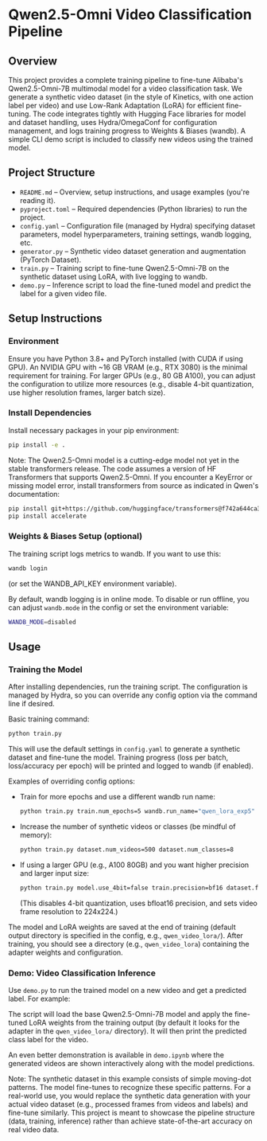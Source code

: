 # Qwen2.5-Omni Video Classification Pipeline

## Overview

This project provides a complete training pipeline to fine-tune Alibaba's Qwen2.5-Omni-7B multimodal model for a video classification task. We generate a synthetic video dataset (in the style of Kinetics, with one action label per video) and use Low-Rank Adaptation (LoRA) for efficient fine-tuning. The code integrates tightly with Hugging Face libraries for model and dataset handling, uses Hydra/OmegaConf for configuration management, and logs training progress to Weights & Biases (wandb). A simple CLI demo script is included to classify new videos using the trained model.

## Project Structure

- `README.md` – Overview, setup instructions, and usage examples (you're reading it).
- `pyproject.toml` – Required dependencies (Python libraries) to run the project.
- `config.yaml` – Configuration file (managed by Hydra) specifying dataset parameters, model hyperparameters, training settings, wandb logging, etc.
- `generator.py` – Synthetic video dataset generation and augmentation (PyTorch Dataset).
- `train.py` – Training script to fine-tune Qwen2.5-Omni-7B on the synthetic dataset using LoRA, with live logging to wandb.
- `demo.py` – Inference script to load the fine-tuned model and predict the label for a given video file.

## Setup Instructions

### Environment
Ensure you have Python 3.8+ and PyTorch installed (with CUDA if using GPU). An NVIDIA GPU with ~16 GB VRAM (e.g., RTX 3080) is the minimal requirement for training. For larger GPUs (e.g., 80 GB A100), you can adjust the configuration to utilize more resources (e.g., disable 4-bit quantization, use higher resolution frames, larger batch size).

### Install Dependencies
Install necessary packages in your pip environment:
```bash
pip install -e .
```
Note: The Qwen2.5-Omni model is a cutting-edge model not yet in the stable transformers release. The code assumes a version of HF Transformers that supports Qwen2.5-Omni. If you encounter a KeyError or missing model error, install transformers from source as indicated in Qwen's documentation:
```bash
pip install git+https://github.com/huggingface/transformers@f742a644ca32e65758c3adb36225aef1731bd2a8
pip install accelerate
```


### Weights & Biases Setup (optional)
The training script logs metrics to wandb. If you want to use this:
```bash
wandb login
```
(or set the WANDB_API_KEY environment variable).

By default, wandb logging is in online mode. To disable or run offline, you can adjust `wandb.mode` in the config or set the environment variable:
```bash
WANDB_MODE=disabled
```

## Usage

### Training the Model
After installing dependencies, run the training script. The configuration is managed by Hydra, so you can override any config option via the command line if desired.

Basic training command:
```bash
python train.py
```
This will use the default settings in `config.yaml` to generate a synthetic dataset and fine-tune the model. Training progress (loss per batch, loss/accuracy per epoch) will be printed and logged to wandb (if enabled).

Examples of overriding config options:
- Train for more epochs and use a different wandb run name:
  ```bash
  python train.py train.num_epochs=5 wandb.run_name="qwen_lora_exp5"
  ```
- Increase the number of synthetic videos or classes (be mindful of memory):
  ```bash
  python train.py dataset.num_videos=500 dataset.num_classes=8
  ```
- If using a larger GPU (e.g., A100 80GB) and you want higher precision and larger input size:
  ```bash
  python train.py model.use_4bit=false train.precision=bf16 dataset.frame_height=224 dataset.frame_width=224
  ```
  (This disables 4-bit quantization, uses bfloat16 precision, and sets video frame resolution to 224x224.)

The model and LoRA weights are saved at the end of training (default output directory is specified in the config, e.g., `qwen_video_lora/`). After training, you should see a directory (e.g., `qwen_video_lora`) containing the adapter weights and configuration.

### Demo: Video Classification Inference
Use `demo.py` to run the trained model on a new video and get a predicted label. For example:

The script will load the base Qwen2.5-Omni-7B model and apply the fine-tuned LoRA weights from the training output (by default it looks for the adapter in the `qwen_video_lora/` directory). It will then print the predicted class label for the video.

An even better demonstration is available in `demo.ipynb` where the generated videos are shown interactively along with the model predictions.

Note: The synthetic dataset in this example consists of simple moving-dot patterns. The model fine-tunes to recognize these specific patterns. For a real-world use, you would replace the synthetic data generation with your actual video dataset (e.g., processed frames from videos and labels) and fine-tune similarly. This project is meant to showcase the pipeline structure (data, training, inference) rather than achieve state-of-the-art accuracy on real video data.
